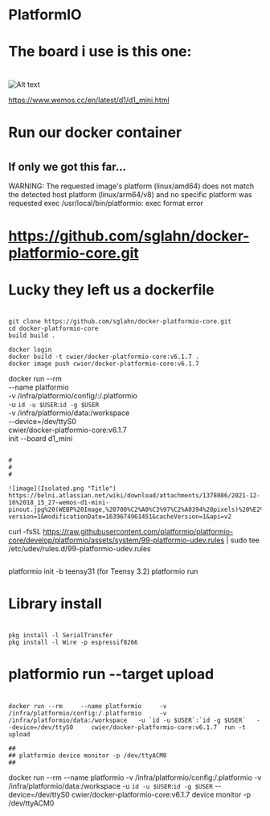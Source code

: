 #
# PlatformIO
#

#
# The board i use is this one:
#

![Alt text](https://www.wemos.cc/en/latest/_images/d1_mini_v4.0.0_1_16x16.png "Wemos D1 Mini")

https://www.wemos.cc/en/latest/d1/d1_mini.html


#
# Run our docker container
#

## If only we got this far...

WARNING: The requested image's platform (linux/amd64) does not match the detected host platform (linux/arm64/v8) and no specific platform was requested
exec /usr/local/bin/platformio: exec format error


#
# https://github.com/sglahn/docker-platformio-core.git
#

#
# Lucky they left us a dockerfile
#

```
git clone https://github.com/sglahn/docker-platformio-core.git
cd docker-platformio-core
build build .

docker login
docker build -t cwier/docker-platformio-core:v6.1.7 .
docker image push cwier/docker-platformio-core:v6.1.7

```
docker run --rm \
    --name platformio \
    -v /infra/platformio/config/:/.platformio \
    -u `id -u $USER`:`id -g $USER` \
    -v /infra/platformio/data:/workspace \
    --device=/dev/ttyS0 \
    cwier/docker-platformio-core:v6.1.7 \
    init --board d1_mini

```

#
#
#

![image](Isolated.png "Title") https://belni.atlassian.net/wiki/download/attachments/1378086/2021-12-16%2018_15_27-wemos-d1-mini-pinout.jpg%20(WEBP%20Image,%20700%C2%A0%C3%97%C2%A0394%20pixels)%20%E2%80%94%20Mozilla%20Firefox.png?version=1&modificationDate=1639674961451&cacheVersion=1&api=v2

```
curl -fsSL https://raw.githubusercontent.com/platformio/platformio-core/develop/platformio/assets/system/99-platformio-udev.rules | sudo tee /etc/udev/rules.d/99-platformio-udev.rules
```

```
platformio init -b teensy31 (for Teensy 3.2)
platformio run

#
# Library install
#
```
pkg install -l SerialTransfer
pkg install -l Wire -p espressif8266

```

#
# platformio run --target upload
#
```
docker run --rm     --name platformio     -v /infra/platformio/config:/.platformio     -v /infra/platformio/data:/workspace   -u `id -u $USER`:`id -g $USER`   --device=/dev/ttyS0     cwier/docker-platformio-core:v6.1.7  run -t upload

##
## platformio device monitor -p /dev/ttyACM0
## 
```
docker run --rm     --name platformio     -v /infra/platformio/config:/.platformio     -v /infra/platformio/data:/workspace   -u `id -u $USER`:`id -g $USER`   --device=/dev/ttyS0     cwier/docker-platformio-core:v6.1.7  device monitor -p /dev/ttyACM0
```
